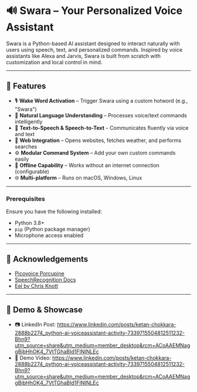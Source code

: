 # 🔊 Swara – Your Personalized Voice Assistant

Swara is a Python-based AI assistant designed to interact naturally with users using speech, text, and personalized commands. Inspired by voice assistants like Alexa and Jarvis, Swara is built from scratch with customization and local control in mind.

---

## 🎯 Features

- 🎙️ **Wake Word Activation** – Trigger Swara using a custom hotword (e.g., "Swara")
- 🧠 **Natural Language Understanding** – Processes voice/text commands intelligently
- 💬 **Text-to-Speech & Speech-to-Text** – Communicates fluently via voice and text
- 🔗 **Web Integration** – Opens websites, fetches weather, and performs searches
- ⚙️ **Modular Command System** – Add your own custom commands easily
- 🧪 **Offline Capability** – Works without an internet connection (configurable)
- 🌐 **Multi-platform** – Runs on macOS, Windows, Linux

---



### Prerequisites

Ensure you have the following installed:

- Python 3.8+
- `pip` (Python package manager)
- Microphone access enabled


---

## 🙌 Acknowledgements
- [Picovoice Porcupine](https://github.com/Picovoice/porcupine)
- [SpeechRecognition Docs](https://pypi.org/project/SpeechRecognition/)
- [Eel by Chris Knott](https://github.com/samuelhwilliams/Eel)

---

## 🔗 Demo & Showcase
- 📷 LinkedIn Post: https://www.linkedin.com/posts/ketan-chokkara-2888b2274_python-ai-voiceassistant-activity-7339715504812511232-Bhn9?utm_source=share&utm_medium=member_desktop&rcm=ACoAAEMNaggBibHhOK4_7VtTGhaBId1FININLEc
- 🎥 Demo Video: https://www.linkedin.com/posts/ketan-chokkara-2888b2274_python-ai-voiceassistant-activity-7339715504812511232-Bhn9?utm_source=share&utm_medium=member_desktop&rcm=ACoAAEMNaggBibHhOK4_7VtTGhaBId1FININLEc


